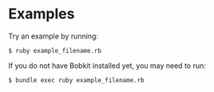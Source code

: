 Examples
==================================================

Try an example by running:

    $ ruby example_filename.rb

If you do not have Bobkit installed yet, you may need to run:

    $ bundle exec ruby example_filename.rb

